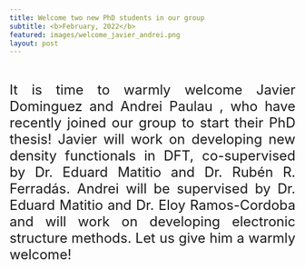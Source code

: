 ```yaml
---
title: Welcome two new PhD students in our group
subtitle: <b>February, 2022</b>
featured: images/welcome_javier_andrei.png
layout: post
---
```


<br>
<P ALIGN="justify"> <font size="5">It is time to warmly welcome Javier Dominguez and Andrei Paulau
, who have recently joined our group to start their PhD thesis! 
 Javier will work on developing new density functionals in DFT, co-supervised by Dr. Eduard Matitio and Dr. Rubén R. Ferradás.
Andrei will be supervised by Dr. Eduard Matitio
  and Dr. Eloy Ramos-Cordoba and will work on developing electronic structure methods. Let us give him a warmly welcome!
  </font></p>
